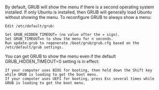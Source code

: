 By default, GRUB will show the menu if there is a second operating system installed. If only Ubuntu is installed, then GRUB will generally load Ubuntu without showing the menu. To reconfigure GRUB to always show a menu:

    Edit /etc/default/grub:

    Set GRUB_HIDDEN_TIMEOUT= (no value after the = sign).
    Set GRUB_TIMEOUT=n to show the menu for n seconds.
    Run update-grub to regenerate /boot/grub/grub.cfg based on the /etc/default/grub settings.

You can get GRUB to show the menu even if the default GRUB_HIDDEN_TIMEOUT=0 setting is in effect:

    If your computer uses BIOS for booting, then hold down the Shift key while GRUB is loading to get the boot menu.
    If your computer uses UEFI for booting, press Esc several times while GRUB is loading to get the boot menu.

